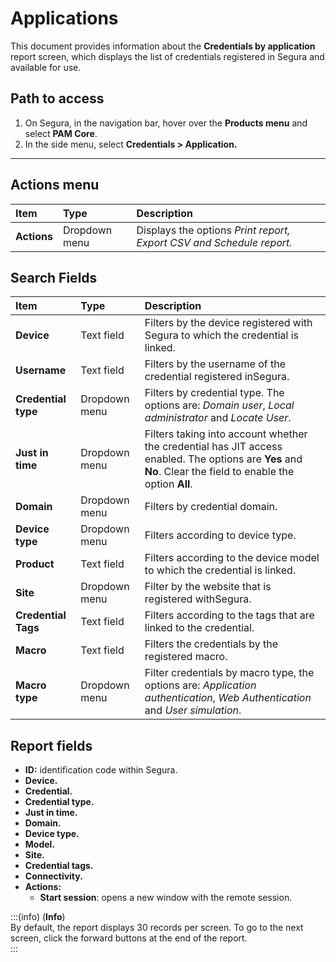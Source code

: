 # Applications

This document provides information about the **Credentials by application** report screen, which displays the list of credentials registered in Segura and available for use.

## Path to access

1. On Segura, in the navigation bar, hover over the **Products menu** and select **PAM Core**.  
2. In the side menu, select **Credentials > Application.**

---
## Actions menu

| **Item**  | **Type** | **Description** |
| :---- | :---- | :---- |
| **Actions** | Dropdown menu | Displays the options *Print report, Export CSV and Schedule report.* |

## Search Fields

| **Item** | **Type** | **Description** |
| :---- | :---- | :---- |
| **Device** | Text field | Filters by the device registered with Segura to which the credential is linked. |
| **Username** | Text field | Filters by the username of the credential registered inSegura. |
| **Credential type** | Dropdown menu | Filters by credential type. The options are: *Domain user*, *Local administrator* and *Locate User*. |
| **Just in time** | Dropdown menu | Filters taking into account whether the credential has JIT access enabled. The options are **Yes** and **No**. Clear the field to enable the option **All**. |
| **Domain** | Dropdown menu | Filters by credential domain. |
| **Device type** | Dropdown menu | Filters according to device type. |
| **Product** | Text field | Filters according to the device model to which the credential is linked. |
| **Site** | Dropdown menu | Filter by the website that is registered withSegura. |
| **Credential Tags** | Text field | Filters according to the tags that are linked to the credential. |
| **Macro** | Text field | Filters the credentials by the registered macro. |
| **Macro type** | Dropdown menu | Filter credentials by macro type, the options are: *Application authentication*, *Web Authentication* and *User simulation*. |

## Report fields

* **ID:** identification code within Segura.  
* **Device.**  
* **Credential.**  
* **Credential type.**  
* **Just in time.**  
* **Domain.**  
* **Device type.**  
* **Model.**  
* **Site.**  
* **Credential tags.**  
* **Connectivity.**  
* **Actions:**  
  * **Start session**: opens a new window with the remote session.

:::(info) (**Info**)  
By default, the report displays 30 records per screen. To go to the next screen, click the forward buttons at the end of the report.  
:::  